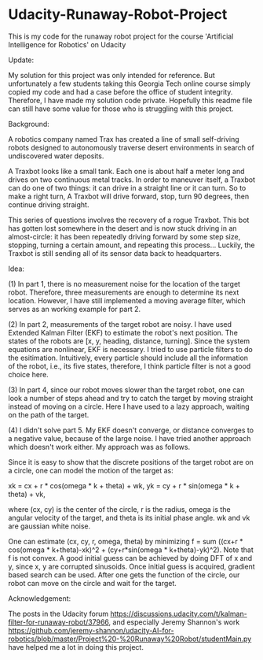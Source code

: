 # Udacity-Runaway-Robot-Project
This is my code for the runaway robot project for the course 'Artificial Intelligence for Robotics' on Udacity

Update: 

My solution for this project was only intended for reference. But unfortunately a few students taking this Georgia Tech online course simply copied my code and had a case before the office of student integrity. Therefore, I have made my solution code private. Hopefully this readme file can still have some value for those who is struggling with this project. 

Background:

A robotics company named Trax has created a line of small self-driving robots designed to autonomously traverse desert environments in search of undiscovered water deposits.

A Traxbot looks like a small tank. Each one is about half a meter long and drives on two continuous metal tracks. In order to maneuver itself, a Traxbot can do one of two things: it can drive in a straight line or it can turn. So to make a  right turn, A Traxbot will drive forward, stop, turn 90 degrees, then continue driving straight.

This series of questions involves the recovery of a rogue Traxbot. This bot has gotten lost somewhere in the desert and is now stuck driving in an almost-circle: it has been repeatedly driving forward by some step size, stopping, turning a certain amount, and repeating this process... Luckily, the Traxbot is still sending all of its sensor data back to headquarters.

Idea:

(1) In part 1, there is no measurement noise for the location of the target robot. Therefore, three measurements are enough to determine its next location. However, I have still implemented a moving average filter, which serves as an working example for part 2. 

(2) In part 2, measurements of the target robot are noisy. I have used Extended Kalman Filter (EKF) to estimate the robot's next position. The states of the robots are [x, y, heading, distance, turning]. Since the system equations are nonlinear, EKF is necessary. I tried to use particle filters to do the esitimation. Intuitively, every particle should include all the information of the robot, i.e., its five states, therefore, I think particle filter is not a good choice here. 

(3) In part 4, since our robot moves slower than the target robot, one can look a number of steps ahead and try to catch the target by moving straight instead of moving on a circle. Here I have used to a lazy approach, waiting on the path of the target. 

(4) I didn't solve part 5. My EKF doesn't converge, or distance converges to a negative value, because of the large noise. I have tried another approach which doesn't work either. My approach was as follows. 

Since it is easy to show that the discrete positions of the target robot are on a circle, one can model the motion of the target as:
 
xk = cx + r * cos(omega * k + theta) + wk,
yk = cy + r * sin(omega * k + theta) + vk, 

where (cx, cy) is the center of the circle, r is the radius, omega is the angular velocity of the target, and theta is its initial phase angle. wk and vk are gaussian white noise.

One can estimate (cx, cy, r, omega, theta) by minimizing f = sum ((cx+r * cos(omega * k+theta)-xk)^2 + (cy+r*sin(omega * k+theta)-yk)^2). Note that f is not convex. A good initial guess can be achieved by doing DFT of x and y, since x, y are corrupted sinusoids. Once initial guess is acquired, gradient based search can be used. After one gets the function of the circle, our robot can move on the circle and wait for the target. 

Acknowledgement:

The posts in the Udacity forum https://discussions.udacity.com/t/kalman-filter-for-runaway-robot/37966, and especially Jeremy Shannon's work https://github.com/jeremy-shannon/udacity-AI-for-robotics/blob/master/Project%20-%20Runaway%20Robot/studentMain.py have helped me a lot in doing this project. 


